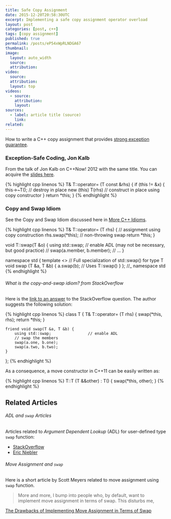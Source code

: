 ```yaml
---
title: Safe Copy Assignment
date: 2015-12-20T20:58:30UTC
excerpt: Implementing a safe copy assignment operator overload
layout: post
categories: [post, c++]
tags: [copy assignment]
published: true
permalink: /posts/eP54xWpRLNDGA67
thumbnail:
image:
  layout: auto_width
  source: 
  attribution: 
video:
  source: 
  attribution: 
  layout: top
videos:
  - source: 
    attribution: 
    layout: 
sources:
  - label: article title (source)
    link:
related:
---
```


How to write a C++ copy assignment that provides [strong exception guarantee](https://en.wikipedia.org/wiki/Exception_safety).

### Exception-Safe Coding, Jon Kalb

From the talk of Jon Kalb on C++Now! 2012 with the same title.
You can acquire the [slides here](http://exceptionsafecode.com/slides/esc.pdf).

{% highlight cpp linenos %}
T& T::operator= (T const &rhs) {
    if (this != &x) {
        this->~T();             // destroy in place
        new (this) T(rhs)       // construct in place using copy constructor
    }
    return *this;
}
{% endhighlight %}

### Copy and Swap Idiom

See the Copy and Swap Idiom discussed here in [More C++ Idioms](https://en.wikibooks.org/wiki/More_C%2B%2B_Idioms/Copy-and-swap).

{% highlight cpp linenos %}
T& T::operator= (T rhs) {       // assignment using copy construction
    rhs.swap(*this);            // non-throwing swap
    return *this;
}

void T::swap(T &o) {
    using std::swap;            // enable ADL (may not be necessary, but good practice)
                                // swap(a.member, b.member);
                                // ...
}

namespace std {
    template <>                 // Full specialization of std::swap() for type T
    void swap (T &a, T &b) {
        a.swap(b);              // Uses T::swap()
    }
}; //_ namespace std
{% endhighlight %}

###### What is the copy-and-swap idiom? from StackOverflow
Here is the [link to an answer](http://stackoverflow.com/questions/3279543#3279550) to the StackOverflow question.
The author suggests the following solution:

{% highlight cpp linenos %}
class T {
    T& T::operator= (T rhs)
    {
        swap(*this, rhs);
        return *this;
    }

    friend void swap(T &a, T &b) {
        using std::swap;                // enable ADL
        // swap the members
        swap(a.one, b.one);
        swap(a.two, b.two);
    }
};
{% endhighlight %}

As a consequence, a move constructor in C++11 can be easily written as:

{% highlight cpp linenos %}
T::T (T &&other) : T() {
    swap(*this, other);
}
{% endhighlight %}

## Related Articles

###### ADL and `swap` Articles

Articles related to _Argument Dependent Lookup_ (ADL) for user-defined type `swap` function:

* [StackOverflow](http://stackoverflow.com/a/14403772)
* [Eric Niebler](http://ericniebler.com/2014/10/21/customization-point-design-in-c11-and-beyond/)

###### Move Assignment and `swap`

Here is a short article by Scott Meyers related to move assignment using `swap` function.

> More and more, I bump into people who, by default, want to implement move assignment in terms of swap.
> This disturbs me,

[The Drawbacks of Implementing Move Assignment in Terms of Swap](http://scottmeyers.blogspot.com/2014/06/the-drawbacks-of-implementing-move.html)
